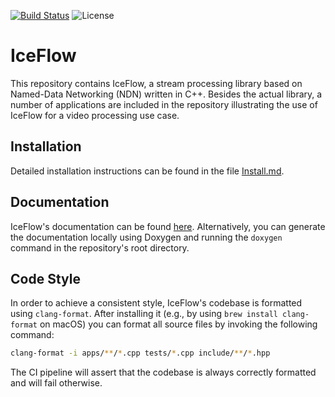 [![Build Status](https://github.com/hsel-netsys/iceflow/actions/workflows/build.yml/badge.svg)](https://github.com/hsel-netsys/iceflow/actions/workflows/build.yml)
![License](https://img.shields.io/github/license/hsel-netsys/iceflow)

# IceFlow

This repository contains IceFlow, a stream processing library based on
Named-Data Networking (NDN) written in C++.
Besides the actual library, a number of applications are included in the
repository illustrating the use of IceFlow for a video processing use case.

<!-- TODO: Expand README -->

## Installation

Detailed installation instructions can be found in the file [Install.md](Install.md).

## Documentation

IceFlow's documentation can be found [here](https://hsel-netsys.github.io/iceflow).
Alternatively, you can generate the documentation locally using Doxygen and
running the `doxygen` command in the repository's root directory.

## Code Style

In order to achieve a consistent style, IceFlow's codebase is formatted using
`clang-format`.
After installing it (e.g., by using `brew install clang-format` on macOS) you
can format all source files by invoking the following command:

```sh
clang-format -i apps/**/*.cpp tests/*.cpp include/**/*.hpp
```
The CI pipeline will assert that the codebase is always correctly
formatted and will fail otherwise.

